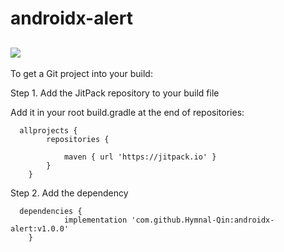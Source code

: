 # androidx-alert

[![](https://jitpack.io/v/Hymnal-Qin/androidx-alert.svg)](https://jitpack.io/#Hymnal-Qin/androidx-alert)
----



To get a Git project into your build:  

Step 1. Add the JitPack repository to your build file  

Add it in your root build.gradle at the end of repositories:

```
  allprojects {
		repositories {
			
			maven { url 'https://jitpack.io' }
		}
	}
  ```

Step 2. Add the dependency

```
  dependencies {
	        implementation 'com.github.Hymnal-Qin:androidx-alert:v1.0.0'
	}

  ```

